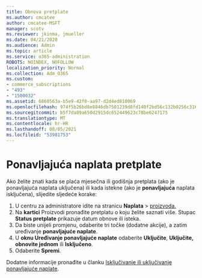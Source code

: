 ```yaml
---
title: Obnova pretplate
ms.author: cmcatee
author: cmcatee-MSFT
manager: scotv
ms.reviewer: jkinma, jmueller
ms.date: 04/21/2020
ms.audience: Admin
ms.topic: article
ms.service: o365-administration
ROBOTS: NOINDEX, NOFOLLOW
localization_priority: Normal
ms.collection: Adm_O365
ms.custom:
- commerce_subscriptions
- "493"
- "1500032"
ms.assetid: 6860563a-b5e9-42f0-aa97-d2d4ed810069
ms.openlocfilehash: 974f5b26bd8e8846db7501239d8fd140f2bd56c132b0256c3166dbf2c2c8b138
ms.sourcegitcommit: b5f7da89a650d2915dc652449623c78be6247175
ms.translationtype: MT
ms.contentlocale: hr-HR
ms.lasthandoff: 08/05/2021
ms.locfileid: "53981753"
---
```

# <a name="subscription-recurring-billing"></a>Ponavljajuća naplata pretplate

Ako želite znati kada se plaća mjesečna ili  godišnja pretplata (ako je ponavljajuća naplata uključena) ili kada istekne (ako je **ponavljajuća** naplata isključena), slijedite sljedeće korake:
  
1. U centru za administratore idite na stranicu **Naplata** \> [proizvoda.](https://go.microsoft.com/fwlink/p/?linkid=842054)
2. Na **kartici** Proizvodi pronađite pretplatu o koju želite saznati više. Stupac **Status pretplate** prikazuje datum obnove ili isteka.
3. Da biste unijeli promjenu, odaberite tri točke (dodatne akcije), a zatim uređivanje **ponavljajuće naplate**.
4. U **oknu Uređivanje ponavljajuće naplate** odaberite **Uključite**, **Uključite, obnovite jednom** ili **Isključeno**.
5. Odaberite **Spremi**.

Dodatne informacije pronađite u članku [Isključivanje ili uključivanje ponavljajuće naplate](/microsoft-365/commerce/subscriptions/renew-your-subscription).